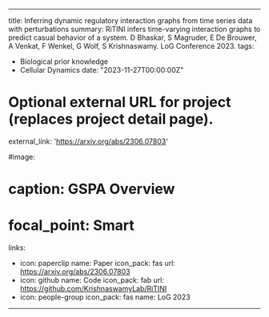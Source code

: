 
---
title: Inferring dynamic regulatory interaction graphs from time series data with perturbations
summary: RiTINI infers time-varying interaction graphs to predict casual behavior of a system. D Bhaskar, S Magruder, E De Brouwer, A Venkat, F Wenkel, G Wolf, S Krishnaswamy. LoG Conference 2023.
tags:
  - Biological prior knowledge
  - Cellular Dynamics
date: "2023-11-27T00:00:00Z"

# Optional external URL for project (replaces project detail page).
external_link: 'https://arxiv.org/abs/2306.07803'

#image:
#  caption: GSPA Overview
#  focal_point: Smart
links:
  - icon: paperclip
    name: Paper
    icon_pack: fas
    url: https://arxiv.org/abs/2306.07803
  - icon: github
    name: Code
    icon_pack: fab
    url: https://github.com/KrishnaswamyLab/RiTINI
  - icon: people-group
    icon_pack: fas
    name: LoG 2023
---

